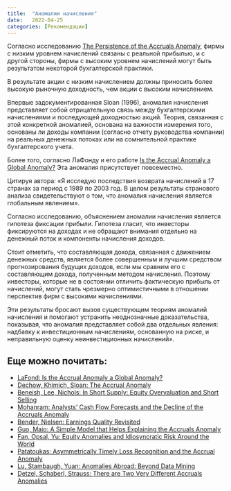 ```yaml
---
title:  "Аномалии начисления"
date:   2022-04-25
categories: [Рекомендации]
---
```


Согласно исследованию <a href="https://papers.ssrn.com/sol3/papers.cfm?abstract_id=546108)">The Persistence of the Accruals Anomaly</a>, фирмы с низким уровнем начислений связаны с реальной прибылью, и с другой стороны, фирмы с высоким уровнем начислений могут быть результатом некоторой бухгалтерской практики.

В результате акции с низким начислением должны приносить более высокую рыночную доходность, чем акции с высоким начислением.


Впервые задокументированная Sloan (1996), аномалия начисления представляет собой отрицательную связь между бухгалтерскими
начислениями и последующей доходностью акций. Теория, связанная с этой конкретной аномалией, основана на важности измерения того, основаны ли доходы компании (согласно отчету руководства компании) на реальных денежных потоках или на сомнительной практике бухгалтерского учета.

Более того, согласно ЛаФонду и его работе <a href="https://papers.ssrn.com/sol3/papers.cfm?abstract_id=782726">Is the Accrual Anomaly a Global Anomaly?</a> Эта аномалия присутствует повсеместно. 

Цитируя автора: «Я исследую последствия возврата начислений в 17 странах за период с 1989 по 2003 год. 
В целом результаты странового анализа свидетельствуют о том, что аномалия начисления является глобальным явлением».

Согласно исследованию, объяснением аномалии начисления является гипотеза фиксации прибыли. Гипотеза гласит, что инвесторы фиксируются на доходах и не обращают внимания отдельно на денежный поток и компоненты начисления доходов. 

Стоит отметить, что составляющая дохода, связанная с движением денежных средств, является более совершенным и лучшим средством прогнозирования будущих доходов, если мы сравним его с составляющим дохода, полученным методом начисления. Поэтому инвесторы, которые не в состоянии отличить фактическую прибыль от начислений, могут стать чрезмерно оптимистичными в отношении перспектив фирм с высокими начислениями.

Эти результаты бросают вызов существующим теориям аномалий начисления и помогают устранить неоднозначные доказательства, показывая, что аномалия представляет собой два отдельных явления: надбавку к инвестиционным начислениям, основанную на риске, и неправильную оценку неинвестиционных начислений».


## Еще можно почитать:

* <a href="http://papers.ssrn.com/sol3/papers.cfm?abstract_id=782726">LaFond: Is the Accrual Anomaly a Global Anomaly?</a>
* <a href="http://papers.ssrn.com/sol3/papers.cfm?abstract_id=1793364">Dechow, Khimich, Sloan: The Accrual Anomaly</a>
* <a href="http://papers.ssrn.com/sol3/papers.cfm?abstract_id=2362971">Beneish, Lee, Nichols: In Short Supply: Equity Overvaluation and Short Selling</a>
* <a href="http://papers.ssrn.com/sol3/papers.cfm?abstract_id=2386210">Mohanram: Analysts’ Cash Flow Forecasts and the Decline of the Accruals Anomaly</a>
* <a href="http://papers.ssrn.com/sol3/papers.cfm?abstract_id=2543996">Bender, Nielsen: Earnings Quality Revisited</a>
* <a href="http://papers.ssrn.com/sol3/papers.cfm?abstract_id=2559458">Guo, Maio: A Simple Model that Helps Explaining the Accruals Anomaly</a>
* <a href="http://papers.ssrn.com/sol3/papers.cfm?abstract_id=2611047">Fan, Opsal, Yu: Equity Anomalies and Idiosyncratic Risk Around the World</a>
* <a href="http://papers.ssrn.com/sol3/papers.cfm?abstract_id=2653979">Patatoukas: Asymmetrically Timely Loss Recognition and the Accrual Anomaly</a>
* <a href="https://papers.ssrn.com/sol3/papers.cfm?abstract_id=3012923">Lu, Stambaugh, Yuan: Anomalies Abroad: Beyond Data Mining</a>
* <a href="https://papers.ssrn.com/sol3/papers.cfm?abstract_id=3069688">Detzel, Schaberl, Strauss: There are Two Very Different Accruals Anomalies</a>
